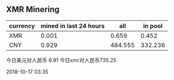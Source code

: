 ## XMR Minering

|currency|mined in last 24 hours|all|in pool|
|---|---|---|---|
|XMR|0.001|0.659|0.452|
|CNY|0.929|484.555|332.236|

今日美元对人民币 6.91	今日xmr对人民币735.25


2018-10-17 03:35